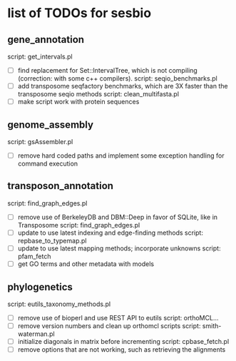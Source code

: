 # list of TODOs for sesbio
## gene_annotation
script: get_intervals.pl
 - [ ] find replacement for Set::IntervalTree, which is not compiling (correction: with some c++ compilers).
script: seqio_benchmarks.pl
 - [ ] add transposome seqfactory benchmarks, which are 3X faster than the transposome seqio methods
script: clean_multifasta.pl
 - [ ] make script work with protein sequences

## genome_assembly
script: gsAssembler.pl
 - [ ] remove hard coded paths and implement some exception handling for command execution

## transposon_annotation
script: find_graph_edges.pl
 - [ ] remove use of BerkeleyDB and DBM::Deep in favor of SQLite, like in Transposome
script: find_graph_edges.pl
 - [ ] update to use latest indexing and edge-finding methods
script: repbase_to_typemap.pl
 - [ ] update to use latest mapping methods; incorporate unknowns
script: pfam_fetch
 - [ ] get GO terms and other metadata with models
    
## phylogenetics
script: eutils_taxonomy_methods.pl
 - [ ] remove use of bioperl and use REST API to eutils
script: orthoMCL...
 - [ ] remove version numbers and clean up orthomcl scripts
script: smith-waterman.pl
 - [ ] initialize diagonals in matrix before incrementing
script: cpbase_fetch.pl
 - [ ] remove options that are not working, such as retrieving the alignments